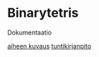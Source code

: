 # Binarytetris
Dokumentaatio

[aiheen kuvaus](dokumentaatio/aiheenKuvausJaRakenne.md)
[tuntikirjanpito](dokumentaatio/tuntikirjanpito.md)
